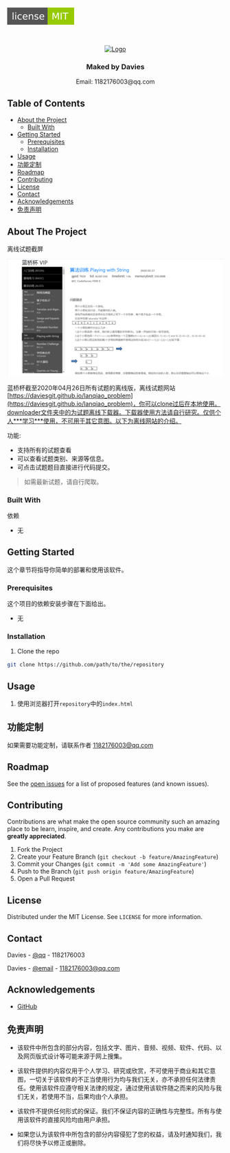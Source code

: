 
[![MIT License][license-shield]][license-url]



<br />
<p align="center">
  <a href="https://github.com/DaviesGit">
    <img src="readme_images/Ideal_Logo_Davies.ico" alt="Logo" width="150">
  </a>

  <h3 align="center">Maked by Davies</h3>

  <p align="center">
    Email: 1182176003@qq.com
<!--     <br />
    <a href="https://github.com/DaviesGit"><strong>Explore the docs »</strong></a>
    <br />
    <br />
    <a href="javascript:void(0)">View Demo</a>
    ·
    <a href="javascript:void(0)">Report Bug</a>
    ·
    <a href="javascript:void(0)">Request Feature</a> -->
  </p>
</p>



<!-- TABLE OF CONTENTS -->
## Table of Contents

* [About the Project](#about-the-project)
  * [Built With](#built-with)
* [Getting Started](#getting-started)
  * [Prerequisites](#prerequisites)
  * [Installation](#installation)
* [Usage](#usage)
* [功能定制](#功能定制)
* [Roadmap](#roadmap)
* [Contributing](#contributing)
* [License](#license)
* [Contact](#contact)
* [Acknowledgements](#acknowledgements)
* [免责声明](#免责声明)


<!-- ABOUT THE PROJECT -->
## About The Project

离线试题截屏

![result00](readme_images/result00.png)



蓝桥杯截至2020年04月26日所有试题的离线版，离线试题网站[https://daviesgit.github.io/lanqiao_problem](https://daviesgit.github.io/lanqiao_problem)，你可以clone过后在本地使用。downloader文件夹中的为试题离线下载器。下载器使用方法请自行研究。仅供个人***学习***使用，不可用于其它意图。以下为离线网站的介绍。

功能:
* 支持所有的试题查看
* 可以查看试题类别、来源等信息。
* 可点击试题题目直接进行代码提交。

> 如需最新试题，请自行爬取。
>

### Built With
依赖
* 无



<!-- GETTING STARTED -->

## Getting Started

这个章节将指导你简单的部署和使用该软件。

### Prerequisites

这个项目的依赖安装步骤在下面给出。
* 无



### Installation

1. Clone the repo
```sh
git clone https://github.com/path/to/the/repository
```



<!-- USAGE EXAMPLES -->

## Usage

1. 使用浏览器打开`repository`中的`index.html`




## 功能定制

如果需要功能定制，请联系作者 [1182176003@qq.com](1182176003@qq.com)



<!-- ROADMAP -->

## Roadmap

See the [open issues](https://example.com) for a list of proposed features (and known issues).



<!-- CONTRIBUTING -->
## Contributing

Contributions are what make the open source community such an amazing place to be learn, inspire, and create. Any contributions you make are **greatly appreciated**.

1. Fork the Project
2. Create your Feature Branch (`git checkout -b feature/AmazingFeature`)
3. Commit your Changes (`git commit -m 'Add some AmazingFeature'`)
4. Push to the Branch (`git push origin feature/AmazingFeature`)
5. Open a Pull Request



<!-- LICENSE -->
## License

Distributed under the MIT License. See `LICENSE` for more information.



<!-- CONTACT -->
## Contact

Davies - [@qq](1182176003) - 1182176003

Davies - [@email](1182176003@qq.com) - 1182176003@qq.com



<!-- ACKNOWLEDGEMENTS -->

## Acknowledgements
* [GitHub](https://github.com/)



## 免责声明
* 该软件中所包含的部分内容，包括文字、图片、音频、视频、软件、代码、以及网页版式设计等可能来源于网上搜集。

* 该软件提供的内容仅用于个人学习、研究或欣赏，不可使用于商业和其它意图，一切关于该软件的不正当使用行为均与我们无关，亦不承担任何法律责任。使用该软件应遵守相关法律的规定，通过使用该软件随之而来的风险与我们无关，若使用不当，后果均由个人承担。

* 该软件不提供任何形式的保证。我们不保证内容的正确性与完整性。所有与使用该软件的直接风险均由用户承担。

* 如果您认为该软件中所包含的部分内容侵犯了您的权益，请及时通知我们，我们将尽快予以修正或删除。

<!-- MARKDOWN LINKS & IMAGES -->
<!-- https://www.markdownguide.org/basic-syntax/#reference-style-links -->

[license-shield]: readme_images/MIT_license.svg
[license-url]: https://opensource.org/licenses/MIT

[product-screenshot]: readme_images/screenshot.png
